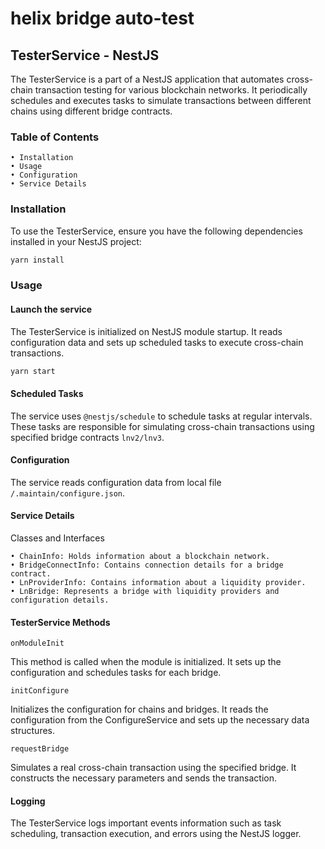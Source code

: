 # helix bridge auto-test
## TesterService - NestJS

The TesterService is a part of a NestJS application that automates cross-chain transaction testing for various blockchain networks. It periodically schedules and executes tasks to simulate transactions between different chains using different bridge contracts.

### Table of Contents

    • Installation
    • Usage
    • Configuration
    • Service Details


### Installation

To use the TesterService, ensure you have the following dependencies installed in your NestJS project:
```bash
yarn install
```

### Usage

#### Launch the service

The TesterService is initialized on NestJS module startup. It reads configuration data and sets up scheduled tasks to execute cross-chain transactions.
```bash
yarn start
```

#### Scheduled Tasks

The service uses `@nestjs/schedule` to schedule tasks at regular intervals. These tasks are responsible for simulating cross-chain transactions using specified bridge contracts `lnv2/lnv3`.

#### Configuration

The service reads configuration data from local file `/.maintain/configure.json`.

#### Service Details

Classes and Interfaces

    • ChainInfo: Holds information about a blockchain network.
    • BridgeConnectInfo: Contains connection details for a bridge contract.
    • LnProviderInfo: Contains information about a liquidity provider.
    • LnBridge: Represents a bridge with liquidity providers and configuration details.

#### TesterService Methods

`onModuleInit`

This method is called when the module is initialized. It sets up the configuration and schedules tasks for each bridge.

`initConfigure`

Initializes the configuration for chains and bridges. It reads the configuration from the ConfigureService and sets up the necessary data structures.

`requestBridge`

Simulates a real cross-chain transaction using the specified bridge. It constructs the necessary parameters and sends the transaction.

#### Logging

The TesterService logs important events information such as task scheduling, transaction execution, and errors using the NestJS logger.